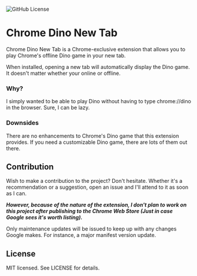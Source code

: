 ![GitHub License](https://img.shields.io/github/license/alvyynm/chrome-dino-newtab)

# Chrome Dino New Tab

Chrome Dino New Tab is a Chrome-exclusive extension that allows you to play Chrome's offline Dino game in your new tab.

When installed, opening a new tab will automatically display the Dino game. It doesn't matter whether your online or offline.

### Why?

I simply wanted to be able to play Dino without having to type chrome://dino in the browser. Sure, I can be lazy.

### Downsides

There are no enhancements to Chrome's Dino game that this extension provides. If you need a customizable Dino game, there are lots of them out there.

## Contribution

Wish to make a contribution to the project? Don't hesitate. Whether it's a recommendation or a suggestion, open an issue and I'll attend to it as soon as I can.

**_However, because of the nature of the extension, I don't plan to work on this project after publishing to the Chrome Web Store (Just in case Google sees it's worth listing)._**

Only maintenance updates will be issued to keep up with any changes Google makes. For instance, a major manifest version update.

## License

MIT licensed. See LICENSE for details.
